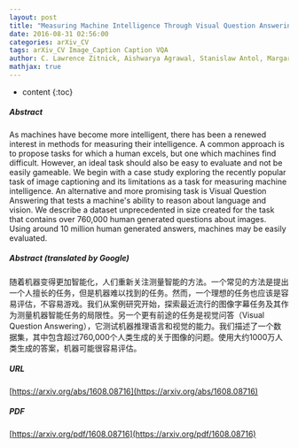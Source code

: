 ```yaml
---
layout: post
title: "Measuring Machine Intelligence Through Visual Question Answering"
date: 2016-08-31 02:56:00
categories: arXiv_CV
tags: arXiv_CV Image_Caption Caption VQA
author: C. Lawrence Zitnick, Aishwarya Agrawal, Stanislaw Antol, Margaret Mitchell, Dhruv Batra, Devi Parikh
mathjax: true
---
```


* content
{:toc}

##### Abstract
As machines have become more intelligent, there has been a renewed interest in methods for measuring their intelligence. A common approach is to propose tasks for which a human excels, but one which machines find difficult. However, an ideal task should also be easy to evaluate and not be easily gameable. We begin with a case study exploring the recently popular task of image captioning and its limitations as a task for measuring machine intelligence. An alternative and more promising task is Visual Question Answering that tests a machine's ability to reason about language and vision. We describe a dataset unprecedented in size created for the task that contains over 760,000 human generated questions about images. Using around 10 million human generated answers, machines may be easily evaluated.

##### Abstract (translated by Google)
随着机器变得更加智能化，人们重新关注测量智能的方法。一个常见的方法是提出一个人擅长的任务，但是机器难以找到的任务。然而，一个理想的任务也应该是容易评估，不容易游戏。我们从案例研究开始，探索最近流行的图像字幕任务及其作为测量机器智能任务的局限性。另一个更有前途的任务是视觉问答（Visual Question Answering），它测试机器推理语言和视觉的能力。我们描述了一个数据集，其中包含超过760,000个人类生成的关于图像的问题。使用大约1000万人类生成的答案，机器可能很容易评估。

##### URL
[https://arxiv.org/abs/1608.08716](https://arxiv.org/abs/1608.08716)

##### PDF
[https://arxiv.org/pdf/1608.08716](https://arxiv.org/pdf/1608.08716)

